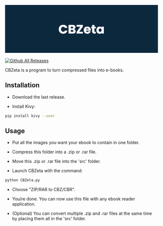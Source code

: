 <img src="data/banner.png">

[![Github All Releases](https://img.shields.io/github/downloads/acentino/CBZeta/total.svg)]()

CBZeta is a program to turn compressed files into e-books. 

## Installation

- Download the last release.

- Install Kivy:

```bash
pip install kivy --user
```

## Usage

- Put all the images you want your ebook to contain in one folder.

- Compress this folder into a .zip or .rar file.

- Move this .zip or .rar file into the 'src' folder.

- Launch CBZeta with the command:

```bash
python CBZeta.py
```

- Choose "ZIP/RAR to CBZ/CBR".

- You/re done. You can now use this file with any ebook reader application.

- (Optional) You can convert multiple .zip and .rar files at the same time by placing them all in the 'src' folder.
